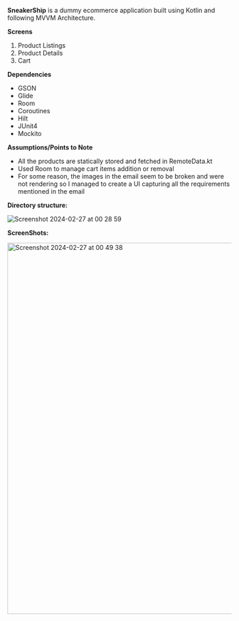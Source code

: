 **SneakerShip** is a dummy ecommerce application built using Kotlin and following MVVM Architecture.

**Screens**
1. Product Listings
2. Product Details
3. Cart

**Dependencies**
- GSON
- Glide
- Room
- Coroutines
- Hilt
- JUnit4
- Mockito

**Assumptions/Points to Note**
- All the products are statically stored and fetched in RemoteData.kt
- Used Room to manage cart items addition or removal
- For some reason, the images in the email seem to be broken and were not rendering so I managed to create a UI capturing all the requirements mentioned in the email


**Directory structure:**

![Screenshot 2024-02-27 at 00 28 59](https://github.com/gbatra24/SneakerShip/assets/5862166/b3e2b67b-6518-4ccf-ae4f-b17ee1ba8806)

**ScreenShots:**

<img width="834" alt="Screenshot 2024-02-27 at 00 49 38" src="https://github.com/gbatra24/SneakerShip/assets/5862166/33888b63-f95d-4e21-a8f7-ce2b0e5dabb7">





